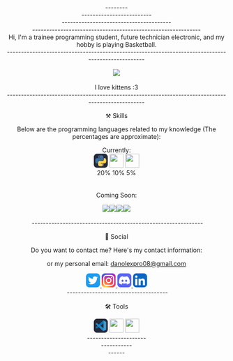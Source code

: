 <div align="center">
      --------
</div>
<div align="center">
      -------------------------
</div>

<div align="center">
      ‎---------------------------------------
</div>

<div align="center">
      ------------------------------------------------------------
</div>

<div align="center">
  Hi, I'm a trainee programming student, future technician electronic, and my hobby is playing Basketball.
</div>

<div align="center">
     --------------------------------------------------------------------------------------------------
</div>

<div align="center">
      
![](https://i.pinimg.com/originals/1e/a6/66/1ea66601f1ee09b578c40feee6ecd953.gif)
     
</div>

<div align="center">
I love kittens :3
</div>

<div align="center">
   --------------------------------------------------------------------------------------------------
   
  ⚒️ Skills
  
  Below are the programming languages related to my knowledge (The percentages are approximate):

<div align="center">
Currently:
</div>
   
  <img src="https://github.com/tandpfun/skill-icons/raw/main/icons/Python-Dark.svg" width="32" height="32">
  <img src="https://cdn.jsdelivr.net/gh/devicons/devicon/icons/csharp/csharp-original.svg" width="32" height="32">
  <img src="https://cdn.jsdelivr.net/gh/devicons/devicon/icons/cplusplus/cplusplus-original.svg" width="32" height="32">

</div>

<div align="center">
  20%  10%   5%
</div>

<div align="center">
ㅤ

Coming Soon:

<img src="https://cdn.jsdelivr.net/gh/devicons/devicon/icons/java/java-original.svg" widht="32" height="32"><img src="https://cdn.jsdelivr.net/gh/devicons/devicon/icons/javascript/javascript-original.svg" widht="32" height="32"><img src="https://cdn.jsdelivr.net/gh/devicons/devicon/icons/react/react-original-wordmark.svg"  widht="32" height="32"><img src="https://cdn.jsdelivr.net/gh/devicons/devicon/icons/html5/html5-original.svg" widht="32" height="32">
</div>

<div align="center">
   ‎ 
   -------------------------------------------------------------
   
  📲 Social
   
  Do you want to contact me? Here's my contact information:
  
  or my personal email: danolexpro08@gmail.com
  
  <a href="https://twitter.com/0_o__sami__o_0">
    <img src="https://github.com/tandpfun/skill-icons/raw/main/icons/Twitter.svg" width="32" height="32">
  </a>

  <a href="https://instagram.com/0_o__sami__o_0?igshid=MzNlNGNkZWQ4Mg==">
    <img src="https://github.com/tandpfun/skill-icons/raw/main/icons/Instagram.svg" width="32" height="32">
  </a>

  <a href="https://discord.gg/YBa4PP7M">
    <img src="https://github.com/tandpfun/skill-icons/raw/main/icons/Discord.svg" width="32" height="32">
  </a>

  <a href="https://www.linkedin.com/in/aldo-samuel-vladimir-q-03a48327a">
    <img src="https://github.com/tandpfun/skill-icons/raw/main/icons/LinkedIn.svg" width="32" height="32">
  </a>
</div>

<div align="center">
   ‎ 
   ------------------------------------
   
  🛠 Tools
     
<img src="https://github.com/tandpfun/skill-icons/raw/main/icons/VSCode-Dark.svg" width="32" height="32">
  <img src="https://cdn.jsdelivr.net/gh/devicons/devicon/icons/godot/godot-original.svg" width="32" height="32">
  <img src="https://cdn.jsdelivr.net/gh/devicons/devicon/icons/pycharm/pycharm-original.svg" width="32" height="32">
</div>

<div align="center">
      ---------------------
</div>

<div align="center">
      -----------
</div>

<div align="center">
      ------
</div>